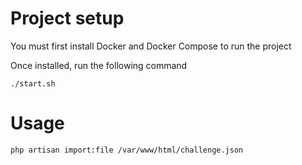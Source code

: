# Project setup

You must first install Docker and Docker Compose to run the project

Once installed, run the following command

```./start.sh```

# Usage

```php artisan import:file /var/www/html/challenge.json```